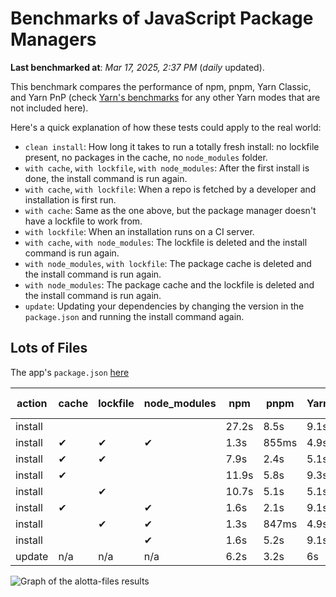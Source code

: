 # Benchmarks of JavaScript Package Managers

**Last benchmarked at**: _Mar 17, 2025, 2:37 PM_ (_daily_ updated).

This benchmark compares the performance of npm, pnpm, Yarn Classic, and Yarn PnP (check [Yarn's benchmarks](https://yarnpkg.com/benchmarks) for any other Yarn modes that are not included here).

Here's a quick explanation of how these tests could apply to the real world:

- `clean install`: How long it takes to run a totally fresh install: no lockfile present, no packages in the cache, no `node_modules` folder.
- `with cache`, `with lockfile`, `with node_modules`: After the first install is done, the install command is run again.
- `with cache`, `with lockfile`: When a repo is fetched by a developer and installation is first run.
- `with cache`: Same as the one above, but the package manager doesn't have a lockfile to work from.
- `with lockfile`: When an installation runs on a CI server.
- `with cache`, `with node_modules`: The lockfile is deleted and the install command is run again.
- `with node_modules`, `with lockfile`: The package cache is deleted and the install command is run again.
- `with node_modules`: The package cache and the lockfile is deleted and the install command is run again.
- `update`: Updating your dependencies by changing the version in the `package.json` and running the install command again.

## Lots of Files

The app's `package.json` [here](https://github.com/pnpm/pnpm.io/blob/main/benchmarks/fixtures/alotta-files/package.json)

| action  | cache | lockfile | node_modules| npm | pnpm | Yarn | Yarn PnP |
| ---     | ---   | ---      | ---         | --- | ---  | ---  | ---      |
| install |       |          |             | 27.2s | 8.5s | 9.1s | 5.7s |
| install | ✔     | ✔        | ✔           | 1.3s | 855ms | 4.9s | n/a |
| install | ✔     | ✔        |             | 7.9s | 2.4s | 5.1s | 1.3s |
| install | ✔     |          |             | 11.9s | 5.8s | 9.3s | 5.2s |
| install |       | ✔        |             | 10.7s | 5.1s | 5.1s | 1.3s |
| install | ✔     |          | ✔           | 1.6s | 2.1s | 9.1s | n/a |
| install |       | ✔        | ✔           | 1.3s | 847ms | 4.9s | n/a |
| install |       |          | ✔           | 1.6s | 5.2s | 9.1s | n/a |
| update  | n/a | n/a | n/a | 6.2s | 3.2s | 6s | 5.1s |

<img alt="Graph of the alotta-files results" src="/img/benchmarks/alotta-files.svg" />